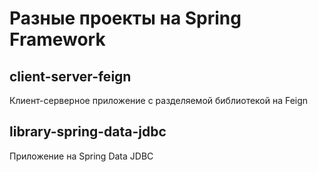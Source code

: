 # Разные проекты на Spring Framework

## client-server-feign

Клиент-серверное приложение с разделяемой библиотекой на Feign

## library-spring-data-jdbc

Приложение на Spring Data JDBC
